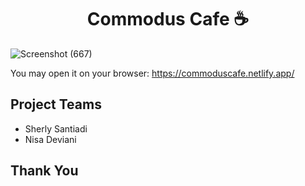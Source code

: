 <h1 align="center">Commodus Cafe ☕</h1>

![Screenshot (667)](https://github.com/sntdshrly/company-profile-cafe/assets/71547739/59c1586f-c2d9-4faa-86ef-994a83aeee4a)

You may open it on your browser: https://commoduscafe.netlify.app/

## Project Teams
- Sherly Santiadi
- Nisa Deviani

## Thank You
